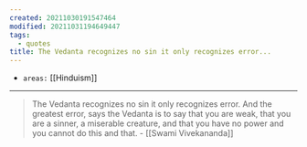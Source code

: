 ```yaml
---
created: 20211030191547464
modified: 20211031194649447
tags:
  - quotes
title: The Vedanta recognizes no sin it only recognizes error...
---
```


- `areas:` [[Hinduism]]

---

> The Vedanta recognizes no sin it only recognizes error. And the greatest error, says the Vedanta is to say that you are weak, that you are a sinner, a miserable creature, and that you have no power and you cannot do this and that. - [[Swami Vivekananda]]
